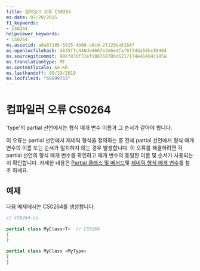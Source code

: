 ```yaml
---
title: 컴파일러 오류 CS0264
ms.date: 07/20/2015
f1_keywords:
- CS0264
helpviewer_keywords:
- CS0264
ms.assetid: a8a87185-5915-4b0d-a8cd-2f129ea51b8f
ms.openlocfilehash: d835ffc446de0667b3e6e4faf6f3dda50bc80404
ms.sourcegitcommit: 986f836f72ef10876878bd6217174e41464c145a
ms.translationtype: MT
ms.contentlocale: ko-KR
ms.lasthandoff: 08/19/2019
ms.locfileid: "69599755"
---
```

# <a name="compiler-error-cs0264"></a>컴파일러 오류 CS0264
'type'의 partial 선언에서는 형식 매개 변수 이름과 그 순서가 같아야 합니다.  
  
 이 오류는 partial 선언에서 제네릭 형식을 정의하는 중 전체 partial 선언에서 형식 매개 변수의 이름 또는 순서가 일치하지 않는 경우 발생합니다. 이 오류를 해결하려면 각 partial 선언의 형식 매개 변수를 확인하고 매개 변수의 동일한 이름 및 순서가 사용되는지 확인합니다. 자세한 내용은 [Partial 클래스 및 메서드](../programming-guide/classes-and-structs/partial-classes-and-methods.md)및 [제네릭 형식 매개 변수](../programming-guide/generics/generic-type-parameters.md)를 참조 하세요.  
  
## <a name="example"></a>예제  
 다음 예제에서는 CS0264를 생성합니다.  
  
```csharp  
// CS0264.cs  
  
partial class MyClass<T>  // CS0264  
{  
}  
  
partial class MyClass <MyType>  
{  
}  
```
